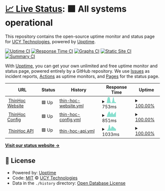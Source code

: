 # [📈 Live Status](https://status.thinhoc.com): <!--live status--> **🟩 All systems operational**

This repository contains the open-source uptime monitor and status page for [UCY Technologies](https://int.ucy.io), powered by [Upptime](https://github.com/upptime/upptime).

[![Uptime CI](https://github.com/ucytech/ThinHoc-Status/workflows/Uptime%20CI/badge.svg)](https://github.com/ucytech/ThinHoc-Status/actions?query=workflow%3A%22Uptime+CI%22)
[![Response Time CI](https://github.com/ucytech/ThinHoc-Status/workflows/Response%20Time%20CI/badge.svg)](https://github.com/ucytech/ThinHoc-Status/actions?query=workflow%3A%22Response+Time+CI%22)
[![Graphs CI](https://github.com/ucytech/ThinHoc-Status/workflows/Graphs%20CI/badge.svg)](https://github.com/ucytech/ThinHoc-Status/actions?query=workflow%3A%22Graphs+CI%22)
[![Static Site CI](https://github.com/ucytech/ThinHoc-Status/workflows/Static%20Site%20CI/badge.svg)](https://github.com/ucytech/ThinHoc-Status/actions?query=workflow%3A%22Static+Site+CI%22)
[![Summary CI](https://github.com/ucytech/ThinHoc-Status/workflows/Summary%20CI/badge.svg)](https://github.com/ucytech/ThinHoc-Status/actions?query=workflow%3A%22Summary+CI%22)

With [Upptime](https://upptime.js.org), you can get your own unlimited and free uptime monitor and status page, powered entirely by a GitHub repository. We use [Issues](https://github.com/ucytech/ThinHoc-Status/issues) as incident reports, [Actions](https://github.com/ucytech/ThinHoc-Status/actions) as uptime monitors, and [Pages](https://status.thinhoc.com) for the status page.

<!--start: status pages-->
<!-- This summary is generated by Upptime (https://github.com/upptime/upptime) -->
<!-- Do not edit this manually, your changes will be overwritten -->
<!-- prettier-ignore -->
| URL | Status | History | Response Time | Uptime |
| --- | ------ | ------- | ------------- | ------ |
| <img alt="" src="https://favicons.githubusercontent.com/www.thinhoc.com" height="13"> [ThinHoc Website](https://www.thinhoc.com) | 🟩 Up | [thin-hoc-website.yml](https://github.com/ucytech/ThinHoc-Status/commits/HEAD/history/thin-hoc-website.yml) | <details><summary><img alt="Response time graph" src="./graphs/thin-hoc-website/response-time-week.png" height="20"> 753ms</summary><br><a href="https://status.thinhoc.com/history/thin-hoc-website"><img alt="Response time 1290" src="https://img.shields.io/endpoint?url=https%3A%2F%2Fraw.githubusercontent.com%2Fucytech%2FThinHoc-Status%2FHEAD%2Fapi%2Fthin-hoc-website%2Fresponse-time.json"></a><br><a href="https://status.thinhoc.com/history/thin-hoc-website"><img alt="24-hour response time 365" src="https://img.shields.io/endpoint?url=https%3A%2F%2Fraw.githubusercontent.com%2Fucytech%2FThinHoc-Status%2FHEAD%2Fapi%2Fthin-hoc-website%2Fresponse-time-day.json"></a><br><a href="https://status.thinhoc.com/history/thin-hoc-website"><img alt="7-day response time 753" src="https://img.shields.io/endpoint?url=https%3A%2F%2Fraw.githubusercontent.com%2Fucytech%2FThinHoc-Status%2FHEAD%2Fapi%2Fthin-hoc-website%2Fresponse-time-week.json"></a><br><a href="https://status.thinhoc.com/history/thin-hoc-website"><img alt="30-day response time 1329" src="https://img.shields.io/endpoint?url=https%3A%2F%2Fraw.githubusercontent.com%2Fucytech%2FThinHoc-Status%2FHEAD%2Fapi%2Fthin-hoc-website%2Fresponse-time-month.json"></a><br><a href="https://status.thinhoc.com/history/thin-hoc-website"><img alt="1-year response time 1290" src="https://img.shields.io/endpoint?url=https%3A%2F%2Fraw.githubusercontent.com%2Fucytech%2FThinHoc-Status%2FHEAD%2Fapi%2Fthin-hoc-website%2Fresponse-time-year.json"></a></details> | <details><summary><a href="https://status.thinhoc.com/history/thin-hoc-website">100.00%</a></summary><a href="https://status.thinhoc.com/history/thin-hoc-website"><img alt="All-time uptime 99.94%" src="https://img.shields.io/endpoint?url=https%3A%2F%2Fraw.githubusercontent.com%2Fucytech%2FThinHoc-Status%2FHEAD%2Fapi%2Fthin-hoc-website%2Fuptime.json"></a><br><a href="https://status.thinhoc.com/history/thin-hoc-website"><img alt="24-hour uptime 100.00%" src="https://img.shields.io/endpoint?url=https%3A%2F%2Fraw.githubusercontent.com%2Fucytech%2FThinHoc-Status%2FHEAD%2Fapi%2Fthin-hoc-website%2Fuptime-day.json"></a><br><a href="https://status.thinhoc.com/history/thin-hoc-website"><img alt="7-day uptime 100.00%" src="https://img.shields.io/endpoint?url=https%3A%2F%2Fraw.githubusercontent.com%2Fucytech%2FThinHoc-Status%2FHEAD%2Fapi%2Fthin-hoc-website%2Fuptime-week.json"></a><br><a href="https://status.thinhoc.com/history/thin-hoc-website"><img alt="30-day uptime 99.94%" src="https://img.shields.io/endpoint?url=https%3A%2F%2Fraw.githubusercontent.com%2Fucytech%2FThinHoc-Status%2FHEAD%2Fapi%2Fthin-hoc-website%2Fuptime-month.json"></a><br><a href="https://status.thinhoc.com/history/thin-hoc-website"><img alt="1-year uptime 99.94%" src="https://img.shields.io/endpoint?url=https%3A%2F%2Fraw.githubusercontent.com%2Fucytech%2FThinHoc-Status%2FHEAD%2Fapi%2Fthin-hoc-website%2Fuptime-year.json"></a></details>
| <img alt="" src="https://favicons.githubusercontent.com/config.thinhoc.com" height="13"> [ThinHoc Config](https://config.thinhoc.com) | 🟩 Up | [thin-hoc-config.yml](https://github.com/ucytech/ThinHoc-Status/commits/HEAD/history/thin-hoc-config.yml) | <details><summary><img alt="Response time graph" src="./graphs/thin-hoc-config/response-time-week.png" height="20"> 851ms</summary><br><a href="https://status.thinhoc.com/history/thin-hoc-config"><img alt="Response time 804" src="https://img.shields.io/endpoint?url=https%3A%2F%2Fraw.githubusercontent.com%2Fucytech%2FThinHoc-Status%2FHEAD%2Fapi%2Fthin-hoc-config%2Fresponse-time.json"></a><br><a href="https://status.thinhoc.com/history/thin-hoc-config"><img alt="24-hour response time 499" src="https://img.shields.io/endpoint?url=https%3A%2F%2Fraw.githubusercontent.com%2Fucytech%2FThinHoc-Status%2FHEAD%2Fapi%2Fthin-hoc-config%2Fresponse-time-day.json"></a><br><a href="https://status.thinhoc.com/history/thin-hoc-config"><img alt="7-day response time 851" src="https://img.shields.io/endpoint?url=https%3A%2F%2Fraw.githubusercontent.com%2Fucytech%2FThinHoc-Status%2FHEAD%2Fapi%2Fthin-hoc-config%2Fresponse-time-week.json"></a><br><a href="https://status.thinhoc.com/history/thin-hoc-config"><img alt="30-day response time 874" src="https://img.shields.io/endpoint?url=https%3A%2F%2Fraw.githubusercontent.com%2Fucytech%2FThinHoc-Status%2FHEAD%2Fapi%2Fthin-hoc-config%2Fresponse-time-month.json"></a><br><a href="https://status.thinhoc.com/history/thin-hoc-config"><img alt="1-year response time 804" src="https://img.shields.io/endpoint?url=https%3A%2F%2Fraw.githubusercontent.com%2Fucytech%2FThinHoc-Status%2FHEAD%2Fapi%2Fthin-hoc-config%2Fresponse-time-year.json"></a></details> | <details><summary><a href="https://status.thinhoc.com/history/thin-hoc-config">100.00%</a></summary><a href="https://status.thinhoc.com/history/thin-hoc-config"><img alt="All-time uptime 99.94%" src="https://img.shields.io/endpoint?url=https%3A%2F%2Fraw.githubusercontent.com%2Fucytech%2FThinHoc-Status%2FHEAD%2Fapi%2Fthin-hoc-config%2Fuptime.json"></a><br><a href="https://status.thinhoc.com/history/thin-hoc-config"><img alt="24-hour uptime 100.00%" src="https://img.shields.io/endpoint?url=https%3A%2F%2Fraw.githubusercontent.com%2Fucytech%2FThinHoc-Status%2FHEAD%2Fapi%2Fthin-hoc-config%2Fuptime-day.json"></a><br><a href="https://status.thinhoc.com/history/thin-hoc-config"><img alt="7-day uptime 100.00%" src="https://img.shields.io/endpoint?url=https%3A%2F%2Fraw.githubusercontent.com%2Fucytech%2FThinHoc-Status%2FHEAD%2Fapi%2Fthin-hoc-config%2Fuptime-week.json"></a><br><a href="https://status.thinhoc.com/history/thin-hoc-config"><img alt="30-day uptime 100.00%" src="https://img.shields.io/endpoint?url=https%3A%2F%2Fraw.githubusercontent.com%2Fucytech%2FThinHoc-Status%2FHEAD%2Fapi%2Fthin-hoc-config%2Fuptime-month.json"></a><br><a href="https://status.thinhoc.com/history/thin-hoc-config"><img alt="1-year uptime 99.94%" src="https://img.shields.io/endpoint?url=https%3A%2F%2Fraw.githubusercontent.com%2Fucytech%2FThinHoc-Status%2FHEAD%2Fapi%2Fthin-hoc-config%2Fuptime-year.json"></a></details>
| <img alt="" src="https://favicons.githubusercontent.com/api.thinhoc.com" height="13"> [ThinHoc API](https://api.thinhoc.com/v1/ping) | 🟩 Up | [thin-hoc-api.yml](https://github.com/ucytech/ThinHoc-Status/commits/HEAD/history/thin-hoc-api.yml) | <details><summary><img alt="Response time graph" src="./graphs/thin-hoc-api/response-time-week.png" height="20"> 1033ms</summary><br><a href="https://status.thinhoc.com/history/thin-hoc-api"><img alt="Response time 891" src="https://img.shields.io/endpoint?url=https%3A%2F%2Fraw.githubusercontent.com%2Fucytech%2FThinHoc-Status%2FHEAD%2Fapi%2Fthin-hoc-api%2Fresponse-time.json"></a><br><a href="https://status.thinhoc.com/history/thin-hoc-api"><img alt="24-hour response time 820" src="https://img.shields.io/endpoint?url=https%3A%2F%2Fraw.githubusercontent.com%2Fucytech%2FThinHoc-Status%2FHEAD%2Fapi%2Fthin-hoc-api%2Fresponse-time-day.json"></a><br><a href="https://status.thinhoc.com/history/thin-hoc-api"><img alt="7-day response time 1033" src="https://img.shields.io/endpoint?url=https%3A%2F%2Fraw.githubusercontent.com%2Fucytech%2FThinHoc-Status%2FHEAD%2Fapi%2Fthin-hoc-api%2Fresponse-time-week.json"></a><br><a href="https://status.thinhoc.com/history/thin-hoc-api"><img alt="30-day response time 788" src="https://img.shields.io/endpoint?url=https%3A%2F%2Fraw.githubusercontent.com%2Fucytech%2FThinHoc-Status%2FHEAD%2Fapi%2Fthin-hoc-api%2Fresponse-time-month.json"></a><br><a href="https://status.thinhoc.com/history/thin-hoc-api"><img alt="1-year response time 891" src="https://img.shields.io/endpoint?url=https%3A%2F%2Fraw.githubusercontent.com%2Fucytech%2FThinHoc-Status%2FHEAD%2Fapi%2Fthin-hoc-api%2Fresponse-time-year.json"></a></details> | <details><summary><a href="https://status.thinhoc.com/history/thin-hoc-api">100.00%</a></summary><a href="https://status.thinhoc.com/history/thin-hoc-api"><img alt="All-time uptime 99.94%" src="https://img.shields.io/endpoint?url=https%3A%2F%2Fraw.githubusercontent.com%2Fucytech%2FThinHoc-Status%2FHEAD%2Fapi%2Fthin-hoc-api%2Fuptime.json"></a><br><a href="https://status.thinhoc.com/history/thin-hoc-api"><img alt="24-hour uptime 100.00%" src="https://img.shields.io/endpoint?url=https%3A%2F%2Fraw.githubusercontent.com%2Fucytech%2FThinHoc-Status%2FHEAD%2Fapi%2Fthin-hoc-api%2Fuptime-day.json"></a><br><a href="https://status.thinhoc.com/history/thin-hoc-api"><img alt="7-day uptime 100.00%" src="https://img.shields.io/endpoint?url=https%3A%2F%2Fraw.githubusercontent.com%2Fucytech%2FThinHoc-Status%2FHEAD%2Fapi%2Fthin-hoc-api%2Fuptime-week.json"></a><br><a href="https://status.thinhoc.com/history/thin-hoc-api"><img alt="30-day uptime 99.95%" src="https://img.shields.io/endpoint?url=https%3A%2F%2Fraw.githubusercontent.com%2Fucytech%2FThinHoc-Status%2FHEAD%2Fapi%2Fthin-hoc-api%2Fuptime-month.json"></a><br><a href="https://status.thinhoc.com/history/thin-hoc-api"><img alt="1-year uptime 99.94%" src="https://img.shields.io/endpoint?url=https%3A%2F%2Fraw.githubusercontent.com%2Fucytech%2FThinHoc-Status%2FHEAD%2Fapi%2Fthin-hoc-api%2Fuptime-year.json"></a></details>

<!--end: status pages-->

[**Visit our status website →**](https://status.thinhoc.com)

## 📄 License

- Powered by: [Upptime](https://github.com/upptime/upptime)
- Code: [MIT](./LICENSE) © [UCY Technologies](https://int.ucy.io)
- Data in the `./history` directory: [Open Database License](https://opendatacommons.org/licenses/odbl/1-0/)
